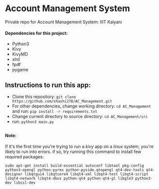 # Account Management System
Private repo for Account Management System: IIIT Kalyani

#### Dependencies for this project:
* Python3
* Kivy
* KivyMD
* xlrd
* fpdf
* pygame

Instructions to run this app:
---------------------------------------------
* Clone this repository: `git clone https://github.com/shashi278/AC_Management.git`
* For other dependencies, change working directory: `cd AC_Management` and run: `pip install -r requirements.txt`
* Change current directory to source directory: `cd AC_Management/src`
* run: `python3 main.py`

##
#### Note:
If it's the first time you're trying to run a *kivy* app on a *linux* system, you're likely to run into errors. if so, try running this command to install few required packages:

`sudo apt-get install build-essential autoconf libtool pkg-config python3-opengl python-pyrex python-pyside.qtopengl qt4-dev-tools qt4-designer libqtgui4 libqtcore4 libqt4-xml libqt4-test libqt4-script libqt4-network libqt4-dbus python-qt4 python-qt4-gl libgle3 python3-dev libssl-dev`
